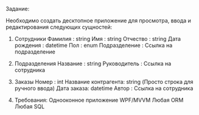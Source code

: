 Задание:

Необходимо создать десктопное приложение для просмотра, ввода и редактирования следующих сущностей:

1. Сотрудники
Фамилия : string
Имя : string
Отчество : string
Дата рождения : datetime
Пол : enum
Подразделение : Ссылка на подразделение

2. Подразделения
Название : string
Руководитель : Ссылка на сотрудника

3. Заказы
Номер : int
Название контрагента: string (Просто строка для ручного ввода)
Дата заказа: datetime
Автор : Ссылка на сотрудника


4. Требования:
Однооконное приложение
WPF/MVVM
Любая ORM
Любая SQL
